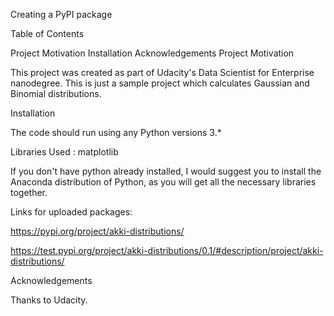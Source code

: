 Creating a PyPI package

Table of Contents

Project Motivation
Installation
Acknowledgements
Project Motivation

This project was created as part of Udacity's Data Scientist for Enterprise nanodegree. This is just a sample project which calculates Gaussian and Binomial distributions.

Installation

The code should run using any Python versions 3.*

Libraries Used : matplotlib

If you don't have python already installed, I would suggest you to install the Anaconda distribution of Python, as you will get all the necessary libraries together.

Links for uploaded packages:

https://pypi.org/project/akki-distributions/

https://test.pypi.org/project/akki-distributions/0.1/#description/project/akki-distributions/

Acknowledgements

Thanks to Udacity.
